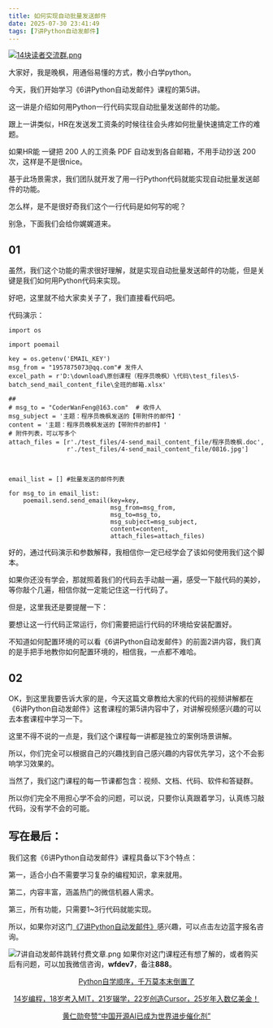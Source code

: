 ```yaml
---
title: 如何实现自动批量发送邮件
date: 2025-07-30 23:41:49
tags: [7讲Python自动发邮件]
---
```

[![14块读者交流群.png](https://raw.gitcode.com/user-images/assets/5027920/48edc8fa-6d2e-4eca-9e14-d71638eadb55/14块读者交流群.png '14块读者交流群.png')](https://mp.weixin.qq.com/s?__biz=MzUzNTc5NjA4NQ==&mid=2247502200&idx=1&sn=7e543675545ac6622123af6009fdebce&scene=21#wechat_redirect)

大家好，我是晚枫，用通俗易懂的方式，教小白学python。

今天，我们开始学习《6讲Python自动发邮件》课程的第5讲。

这一讲是介绍如何用Python一行代码实现自动批量发送邮件的功能。

跟上一讲类似，HR在发送发工资条的时候往往会头疼如何批量快速搞定工作的难题。

如果HR能 一键把 200 人的工资条 PDF 自动发到各自邮箱，不用手动抄送 200 次，这样是不是很nice。

基于此场景需求，我们团队就开发了用一行Python代码就能实现自动批量发送邮件的功能。

怎么样，是不是很好奇我们这个一行代码是如何写的呢？ 

别急，下面我们会给你娓娓道来。

## 01

虽然，我们这个功能的需求很好理解，就是实现自动批量发送邮件的功能，但是关键是我们如何用Python代码来实现。

好吧，这里就不给大家卖关子了，我们直接看代码吧。

代码演示：
```
import os

import poemail

key = os.getenv('EMAIL_KEY')
msg_from = "1957875073@qq.com"# 发件人
excel_path = r'D:\download\原创课程（程序员晚枫）\代码\test_files\5-batch_send_mail_content_file\全班的邮箱.xlsx'

##
# msg_to = "CoderWanFeng@163.com"  # 收件人
msg_subject = '主题：程序员晚枫发送的【带附件的邮件】'
content = '主题：程序员晚枫发送的【带附件的邮件】'
# 附件列表，可以写多个
attach_files = [r'./test_files/4-send_mail_content_file/程序员晚枫.doc',
                r'./test_files/4-send_mail_content_file/0816.jpg']



email_list = [] #批量发送的邮件列表

for msg_to in email_list:
    poemail.send.send_email(key=key,
                            msg_from=msg_from,
                            msg_to=msg_to,
                            msg_subject=msg_subject,
                            content=content,
                            attach_files=attach_files)
```
好的，通过代码演示和参数解释，我相信你一定已经学会了该如何使用我们这个脚本。

如果你还没有学会，那就照着我们的代码去手动敲一遍，感受一下敲代码的美妙，等你敲个几遍，相信你就一定能记住这一行代码了。

但是，这里我还是要提醒一下：

要想让这一行代码正常运行，你们需要把运行代码的环境给安装配置好。

不知道如何配置环境的可以看《6讲Python自动发邮件》的前面2讲内容，我们真的是手把手地教你如何配置环境的，相信我，一点都不难哈。

## 02

OK，到这里我要告诉大家的是，今天这篇文章教给大家的代码的视频讲解都在《6讲Python自动发邮件》这套课程的第5讲内容中了，对讲解视频感兴趣的可以去本套课程中学习一下。

这里不得不说的一点是，我们这个课程每一讲都是独立的案例场景讲解。

所以，你们完全可以根据自己的兴趣找到自己感兴趣的内容优先学习，这个不会影响学习效果的。

当然了，我们这门课程的每一节课都包含：视频、文档、代码、软件和答疑群。

所以你们完全不用担心学不会的问题，可以说，只要你认真跟着学习，认真练习敲代码，没有学不会的可能。

## 写在最后：

我们这套《6讲Python自动发邮件》课程具备以下3个特点：

第一，适合小白不需要学习复杂的编程知识，拿来就用。

第二，内容丰富，涵盖热门的微信机器人需求。

第三，所有功能，只需要1~3行代码就能实现。

所以，如果你对这门[《7讲Python自动发邮件》](https://mp.weixin.qq.com/merchant/mppaysubscribe?action=go_paid_article&article_url=https%3A%2F%2Fmp.weixin.qq.com%2Fs%2F6j0PSlfYZ-JxE8tl8-U5NA&token=1868144972&lang=zh_CN)感兴趣，可以点击左边蓝字报名咨询。

![7讲自动发邮件跳转付费文章.png](https://raw.gitcode.com/user-images/assets/5027920/eec3f8f3-8868-4cc6-a336-682b01689886/7讲自动发邮件跳转付费文章.png '7讲自动发邮件跳转付费文章.png')
如果你对这门课程还有想了解的，或者购买后有问题，可以加我微信咨询，**wfdev7**，备注**888**。



<center>

[Python自学顺序，千万莫本末倒置了](https://mp.weixin.qq.com/s?__biz=MzUzNTc5NjA4NQ==&mid=2247502386&idx=1&sn=963f2560dd1cdc81b9a41fab5dff5168&scene=21#wechat_redirect)

[14岁编程，18岁考入MIT，21岁辍学，22岁创造Cursor，25岁年入数亿美金！](https://mp.weixin.qq.com/s?__biz=MzUzNTc5NjA4NQ==&mid=2247502396&idx=1&sn=1f513b19337ac22fb4a62a30d8682aa2&scene=21#wechat_redirect)

[黄仁勋夸赞“中国开源AI已成为世界进步催化剂”](https://mp.weixin.qq.com/s?__biz=MzUzNTc5NjA4NQ==&mid=2247502568&idx=1&sn=aa9e278f3e021e657615da43615a71f2&scene=21#wechat_redirect)
